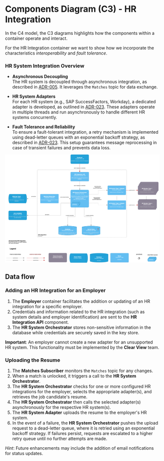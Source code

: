 # Components Diagram (C3) - HR Integration

In the C4 model, the C3 diagrams highlights how the components within a container operate and interact.

For the HR Integration container we want to show how we incorporate the characteristics *interoperability* and *fault tolerance*.

### HR System Integration Overview

- **Asynchronous Decoupling**  
   The HR system is decoupled through asynchronous integration, as described in [ADR-005](/ADR/ADR-005-async-with-external-systems.md). It leverages the `Matches` topic for data exchange.

- **HR System Adapters**  
   For each HR system (e.g., SAP SuccessFactors, Workday), a dedicated adapter is developed, as outlined in [ADR-023](/ADR/ADR-023-adapters-for-hr-systems.md). These adapters operate in multiple threads and run asynchronously to handle different HR systems concurrently.

-  **Fault Tolerance and Reliability**  
   To ensure a fault-tolerant integration, a retry mechanism is implemented using dead-letter queues with an exponential backoff strategy, as described in [ADR-023](/ADR/ADR-023-adapters-for-hr-systems.md). This setup guarantees message reprocessing in case of transient failures and prevents data loss.

![Components Diagram (C3) - HR Integration](/C4/images/C3-components-hr-integration.svg)

## Data flow

### Adding an HR Integration for an Employer

1. The **Employer** container facilitates the addition or updating of an HR integration for a specific employer.
2. Credentials and information related to the HR integration (such as system details and employer identification) are sent to the **HR Integration API** component.
3. The **HR System Orchestrator** stores non-sensitive information in the database while credentials are securely saved in the key store.

**Important**: An employer cannot create a new adapter for an unsupported HR system. This functionality must be implemented by the **Clear View** team.

### Uploading the Resume

1. The **Matches Subscriber** monitors the ``Matches`` topic for any changes.
2. When a match is unlocked, it triggers a call to the **HR System Orchestrator**.
3. The **HR System Orchestrator** checks for one or more configured HR integrations for the employer, selects the appropriate adapter(s), and retrieves the job candidate's resume.
4. The **HR System Orchestrator** then calls the selected adapter(s) asynchronously for the respective HR system(s).
5. The **HR System Adapter** uploads the resume to the employer's HR system.
6. In the event of a failure, the **HR System Orchestrator** pushes the upload request to a dead-letter queue, where it is retried using an exponential backoff strategy. If failures persist, requests are escalated to a higher retry queue until no further attempts are made.

*Hint*: Future enhancements may include the addition of email notifications for status updates.
